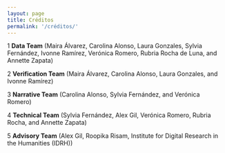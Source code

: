 ```yaml
---
layout: page
title: Créditos
permalink: '/créditos/'
---
```


1 **Data Team** (Maira Álvarez, Carolina Alonso, Laura Gonzales, Sylvia Fernández, Ivonne Ramírez, Verónica Romero, Rubria Rocha de Luna, and Annette Zapata)

2 **Verification Team** (Maira Álvarez, Carolina Alonso, Laura Gonzales, and Ivonne Ramírez)

3 **Narrative Team** (Carolina Alonso, Sylvia Fernández, and Verónica Romero)

4 **Technical Team** (Sylvia Fernández, Alex Gil, Verónica Romero, Rubria Rocha, and Annette Zapata)

5 **Advisory Team** (Alex Gil, Roopika Risam, Institute for Digital Research in the Humanities (IDRH))
